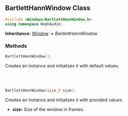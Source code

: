 ## BartlettHannWindow Class
```c++
#include <Windows/BartlettHannWindow.h>
using namespace HephAudio;
```
**Inheritance:** *[Window](/docs/HephAudio/Windows/Window.md)* -> *BartlettHannWindow*

### Methods
```c++
BartlettHannWindow();
```
Creates an instance and initializes it with default values.
<br><br><br><br>
```c++
BartlettHannWindow(size_t size);
```
Creates an instance and initializes it with provided values.
- **size:** Size of the window in frames.
